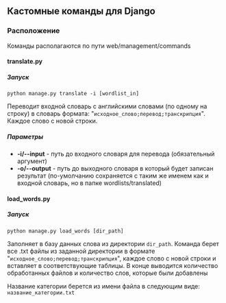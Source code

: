 ## Кастомные команды для Django

### Расположение
Команды располагаются по пути web/management/commands

#### translate.py
##### Запуск
`python manage.py translate -i [wordlist_in]`

Переводит входной словарь с английскими словами (по одному на строку) в словарь формата: "`исходное_слово;перевод;транскрипция`". Каждое слово с новой строки. 

##### Параметры
- __-i/--input__ - путь до входного словаря для перевода (обязательный аргумент)
- __-o/--output__ - путь до выходного словаря в который будет записан результат (по-умолчанию сохраняется с таким же именем как и входной словарь, но в папке wordlists/translated)

#### load_words.py
##### Запуск
`python manage.py load_words [dir_path]`

Заполняет в базу данных слова из директории `dir_path`. Команда берет все .txt файлы из заданной директории в формате "`исходное_слово;перевод;транскрипция`", каждое слово с новой строки и вставляет в соответствующие таблицы. В конце выводится количество обработанных файлов и количество слов, которые были добавлены

Название категории берется из имени файла в следующим виде:
`название_категории.txt`

